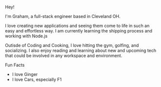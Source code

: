 Hey!

I'm Graham, a full-stack engineer based in Cleveland OH.

I love creating new applications and seeing them come to life in such an easy and effortless way. I am currently learning the shipping process and working with Node.js

Outisde of Coding and Cooking, I love hitting the gym, golfing, and socializing. I also enjoy reading and learning about new and upcoming tech that could be involved in any workspace and environment. 

Fun Facts
- I love Ginger
- I love Cars, especially F1
